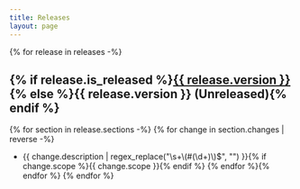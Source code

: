 ```yaml
---
title: Releases
layout: page
---
```


{% for release in releases -%}
## {% if release.is_released %}<a href="https://github.com/inseven/reconnect/releases/tag/{{ release.version }}">{{ release.version }}</a>{% else %}{{ release.version }} (Unreleased){% endif %}
{% for section in release.sections -%}
{% for change in section.changes | reverse -%}
- {{ change.description | regex_replace("\\s+\\(#(\\d+)\\)$", "") }}{% if change.scope %}{{ change.scope }}{% endif %}
{% endfor %}{% endfor %}
{% endfor %}
